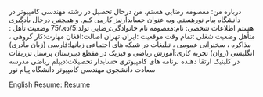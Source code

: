 درباره من:
معصومه رضایی هستم،
من درحال تحصیل در رشته مهندسی کامپیوتر در دانشگاه پیام نورهستم.
وبه عنوان حسابدارنیز کارمی کنم. و همچنین درحال یادگیری هستم
اطلاعات شخصی:
نام:معصومه
نام خانوادگی:رضایی
تولد:5/دی/75
وضعیت تأهل : متأهل
وضعیت شغلی :تمام وقت 
موقعیت :ایران،تهران
 اصالت:افغان
 مهارت:کار گروهی ، مذاکره ، سخنرانی عمومی ، تبلیغات در شبکه های اجتماعی
 زبانها:فارسی (زبان مادری) انگلیسی (روان)
 تجربه کاری:آموزش ریاضی و فیزیک در مقطع دبیرستان
 پرسنل تزریقات در کلینیک 
 ارتقا دهنده برنامه های کامپیوتری
 حسابدار
 تحصیلات:دیپلم ریاضی مدرسه سعادت
دانشجوی مهندسی کامپیوتر دانشگاه پیام نور

English Resume:<a href="https://rezaeimasumeh.github.io/rezaeimasumeh.github.io/"> Resume </a>
